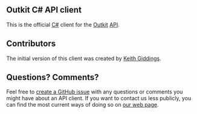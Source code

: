 ## Outkit C# API client
This is the official [C#](https://docs.microsoft.com/en-us/dotnet/csharp/programming-guide/) client for 
the [Outkit](https://outkit.io/) [API](https://docs.outkit.io/). 

## Contributors
The initial version of this client was created by [Keith Giddings](https://github.com/krgiddings).

## Questions? Comments?
Feel free to [create a GitHub issue](https://github.com/outkit/csharp-client/issues) with any questions or 
comments you might have about an API client. If you want to contact us less publicly, you can find the most 
current ways of doing so on [our web page](https://outkit.io/contact).
